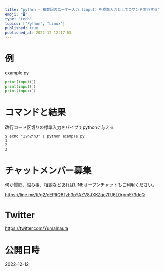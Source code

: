 ```yaml
---
title: "python – 複数回のユーザー入力 (input) を標準入力としてコマンド実行する"
emoji: "🖥"
type: "tech"
topics: ["Python", "Linux"]
published: true
published_at: 2022-12-12t17:03
---
```


# 例

example.py

```python
print(input())
print(input())
print(input())
```

# コマンドと結果

改行コード区切りの標準入力をパイプでpythonに与える

```
$ echo "1\n2\n3" | python example.py
1
2
3
```


# チャットメンバー募集


何か質問、悩み事、相談などあればLINEオープンチャットもご利用ください。

https://line.me/ti/g2/eEPltQ6Tzh3pYAZV8JXKZqc7PJ6L0rpm573dcQ


# Twitter

https://twitter.com/YumaInaura


# 公開日時

2022-12-12

